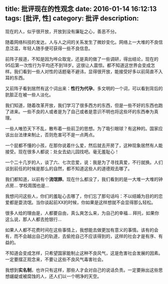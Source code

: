 title: 批评现在的性观念
date: 2016-01-14 16:12:13
tags: [批评, 性]
category: 批评
description:
---

现在的人，似乎很开放，开放到没有廉耻之心，善恶不分。

随着网络科技的发达，人与人之间的关系发生了微妙变化。网络上一大堆的不良信息泛滥，年轻人随手便可获得一些不良信息。

前阵子报道，不知是因为哗众取宠，还是真的做了一些调研，得出结论，现在的95后第一次性行为平均还不到18岁。这很让人震惊。都不知道这世界会变成怎样。我们看到一些人对性的话题毫不避讳，显得很开放，能接受好多以前简直不入耳的东西。

又前阵子看到居然有这个词出来：**性行为代孕**。多文明的一个词，可以看到背后的肮脏正在被一些人淡化。

我们知道，随着改革开放，我们学习了很多西方的东西，但是一些不好的东西也跑了进来。一些不良的人或者是为了自己或者是意识不明也将这些坏的东西奉为真理。

一些人唯恐天下不乱，散布着一些前卫的思想。为了吸引眼球？有这种的。国家应该出台法律来制止，否则危害可不是一点两点。

一个屁都不懂的小孩，在那你说着什么爱，然后就去开房了，这种现象居然有人能接受。现在很多人都说：处女去幼儿园找吧。毫无羞耻心！

一个二十几岁的人，谈了六、七次恋爱，说：我是为了寻找真爱，不行就换。人们谈到前任的时候是那么的自然，都不知道这些人的道德观去哪了。

我们都知道，以前有个**流氓罪**。现在什么都没了，我们看到的是一大堆一大堆的钟点房... 学校周围也是...

我想问问这些人，你们的羞耻心去哪了，你们忘了那句话吗：不以结婚为目的的恋爱都是耍流氓。当你谈起前XX的时候，你如果是这样想就不会显得那么轻松。

很多人给的理由是，人都要自由，真么爽怎么来，为自己的幸福... 拜托，如果你这么说，那人人都去抢银行...

如果人人都不花费时间在这些事情上，我想能去做更加有意义的事情。该有的会有，而不会越出自己的轨道，去偷抢自己不应该得到的，这样的社会才是有序、有益的。

不知道会变成怎样，只希望国家能制止这种不良风气，这是危害社会发展的因素。一定要摆正观念来，不要让这些不良风气毒害社会。

我想到**实名制**，也许只有这样，那些人才会对自己的说话负责。一定要揪出这些思想龌龊或被腐蚀的人，还人们以一个明净的天空。

